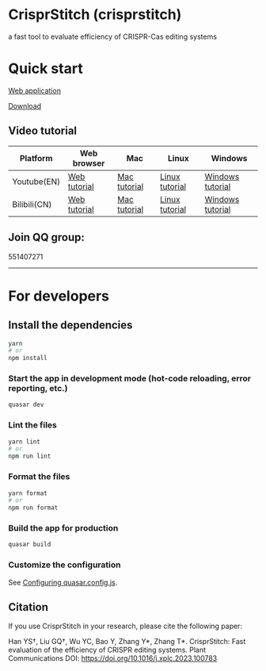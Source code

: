 # CrisprStitch (crisprstitch)

a fast tool to evaluate efficiency of CRISPR-Cas editing systems

# Quick start

[Web application](https://bioinfor.yzu.edu.cn/crisprstitch/)

[Download](https://github.com/zhangtaolab/CrisprStitch/releases)

## Video tutorial

| Platform     | Web browser                                                                          | Mac                                                                                  | Linux                                                                                  | Windows                                                                                  |
| ------------ | ------------------------------------------------------------------------------------ | ------------------------------------------------------------------------------------ | -------------------------------------------------------------------------------------- | ---------------------------------------------------------------------------------------- |
| Youtube(EN)  | [Web tutorial](https://www.youtube.com/watch?v=zYwU-0t54wg&ab_channel=ZhangtaoLabTV) | [Mac tutorial](https://www.youtube.com/watch?v=2jLxRPMbhmQ&ab_channel=ZhangtaoLabTV) | [Linux tutorial](https://www.youtube.com/watch?v=qG92v8uyxRY&ab_channel=ZhangtaoLabTV) | [Windows tutorial](https://www.youtube.com/watch?v=GVN3B2cEAJo&ab_channel=ZhangtaoLabTV) |
| Bilibili(CN) | [Web tutorial](https://www.bilibili.com/video/BV1LN411b7Sa)                          | [Mac tutorial](https://www.bilibili.com/video/BV13m4y1g7XE/)                         | [Linux tutorial](https://www.bilibili.com/video/BV1hC4y1V7LP/)                         | [Windows tutorial](https://www.bilibili.com/video/BV1tw411r7i8/)                         |

## Join QQ group:

551407271

---

# For developers

## Install the dependencies

```bash
yarn
# or
npm install
```

### Start the app in development mode (hot-code reloading, error reporting, etc.)

```bash
quasar dev
```

### Lint the files

```bash
yarn lint
# or
npm run lint
```

### Format the files

```bash
yarn format
# or
npm run format
```

### Build the app for production

```bash
quasar build
```

### Customize the configuration

See [Configuring quasar.config.js](https://v2.quasar.dev/quasar-cli-vite/quasar-config-js).

## Citation

If you use CrisprStitch in your research, please cite the following paper:

Han YS†, Liu GQ†, Wu YC, Bao Y, Zhang Y*, Zhang T*. CrisprStitch: Fast evaluation of the efficiency of CRISPR editing systems. Plant Communications DOI: https://doi.org/10.1016/j.xplc.2023.100783

